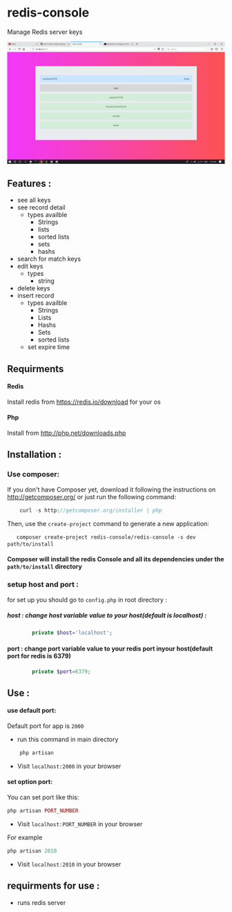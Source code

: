 # redis-console
Manage Redis server keys

![Loading . . .](Cover/index.png)

## Features :
  - see all keys
  - see record detail
    - types availble
      - Strings
      - lists
      - sorted lists
      - sets
      - hashs
  - search for match keys
  - edit keys
    - types
      - string
  - delete keys
  - insert record
    - types  availble 
      - Strings
      - Lists
      - Hashs
      - Sets
      - sorted lists
    - set expire time
    
    

## Requirments
#### Redis
  Install redis from https://redis.io/download for your os
      
 #### Php
  Install from http://php.net/downloads.php


## Installation :

###   Use composer:
   If you don't have Composer yet, download it following the instructions on http://getcomposer.org/ or just run the following command:

```php
    curl -s http://getcomposer.org/installer | php 
```

  Then, use the `create-project` command to generate a new application:
  
 ```
    composer create-project redis-console/redis-console -s dev path/to/install
 ```
 
 #### Composer will install the redis Console and all its dependencies under the `path/to/install` directory
 
### setup host and port :
  for set up you should go to ```config.php``` in root directory :
  
##### host : change host variable value to your host(default is localhost) :
```php
        private $host='localhost'; 
```
      
####  port  : change port variable value to your redis port inyour host(default port for redis is 6379)

```php
        private $port=6379;
```

## Use :
  #### use default port:
  Default port for app is `2000`
  - run this command in main directory
    
```php
    php artisan
```  

  - Visit `localhost:2000` in your browser
  
  #### set option port:
   You can set port like this:
```php
php artisan PORT_NUMBER
``` 
  - Visit `localhost:PORT_NUMBER` in your browser
  
  For example 
 
 ```php
php artisan 2010
``` 
  - Visit `localhost:2010` in your browser
  
  
## requirments for use :
  
  - runs redis server
